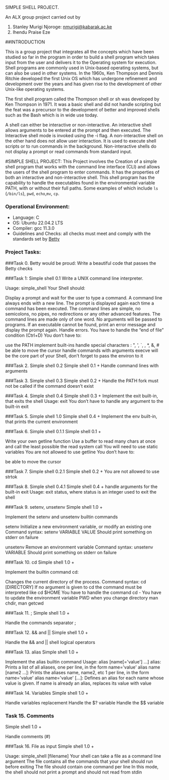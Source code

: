 SIMPLE SHELL PROJECT.

An ALX group project carried out by
1. Stanley Murigi Njoroge: nmurigi@kabarak.ac.ke
2. Ihendu Praise Eze


##INTRODUCTION

This is a group project that integrates all the concepts which have been studied so far in the program in order to
build a shell program which takes input from the user and delivers it to the Operating system for execution.
Shell programs are commonly used in Unix-based operating systems, but can also be used in other systems.
In the 1960s, Ken Thompson and Dennis Ritchie developed the first Unix OS which has undergone refinement
and development over the years and has given rise to the development of other Unix-like operating systems.

The first shell program called the Thompson shell or sh was developed by Ken Thompson in 1971.
It was a basic shell and did not handle scripting but the feat was a precursor to the development of better and
improved shells such as the Bash which is in wide use today.

A shell can  either be interactive or non-interactive. An interactive shell allows arguments to be
entered at the prompt and then executed. The Interactive shell mode is invoked using the -i flag.
A non-interactive shell on the other hand does not allow user interaction.
It is used to execute shell scripts or to run commands in the background.
Non-interactive shells do not display a prompt or read commands from standard input.

#SIMPLE SHELL PROJECT:
This Project involves the Creation of  a simple shell program that works with
the command line interface (CLI) and allows the users of the shell program to enter commands.
It has the properties of both an interactive and non-interactive shell. This shell program has the capability to
handle the executables found in the environmental variable PATH, with or without their full paths.
Some examples of which include ```ls``` (```/bin/ls```), ```pwd```, ```echo```,```mv```, ```cp```.

### Operational Environment:
* Language: C
* OS: Ubuntu 22.04.2 LTS
* Compiler: gcc  11.3.0
* Guidelines and Checks: all checks must meet and comply with the standards set by [Betty](https://github.com/holbertonschool/Betty/wiki)


### Project Tasks:

###Task 0. Betty would be proud:
Write a beautiful code that passes the Betty checks

###Task 1: Simple shell 0.1
Write a UNIX command line interpreter.

Usage: simple_shell
Your Shell should:

Display a prompt and wait for the user to type a command. A command line always ends with a new line.
The prompt is displayed again each time a command has been executed.
The command lines are simple, no semicolons, no pipes, no redirections or any other advanced features.
The command lines are made only of one word. No arguments will be passed to programs.
If an executable cannot be found, print an error message and display the prompt again.
Handle errors.
You have to handle the “end of file” condition (Ctrl+D)
You don’t have to:

use the PATH
implement built-ins
handle special characters : ", ', `, \, *, &, #
be able to move the cursor
handle commands with arguments
execve will be the core part of your Shell, don’t forget to pass the environ to it

###Task 2. Simple shell 0.2
Simple shell 0.1 +
Handle command lines with arguments

###Task 3. Simple shell 0.3
Simple shell 0.2 +
Handle the PATH
fork must not be called if the command doesn’t exist

###Task 4. Simple shell 0.4
Simple shell 0.3 +
Implement the exit built-in, that exits the shell
Usage: exit
You don’t have to handle any argument to the built-in exit

###Task 5. Simple shell 1.0
Simple shell 0.4 +
Implement the env built-in, that prints the current environment

###Task 6. Simple shell 0.1.1
Simple shell 0.1 +

Write your own getline function
Use a buffer to read many chars at once and call the least possible the read system call
You will need to use static variables
You are not allowed to use getline
You don’t have to:

be able to move the cursor

###Task 7. Simple shell 0.2.1
Simple shell 0.2 +
You are not allowed to use strtok

###Task 8. Simple shell 0.4.1
Simple shell 0.4 +
handle arguments for the built-in exit
Usage: exit status, where status is an integer used to exit the shell

###Task 9. setenv, unsetenv
Simple shell 1.0 +

Implement the setenv and unsetenv builtin commands

setenv
Initialize a new environment variable, or modify an existing one
Command syntax: setenv VARIABLE VALUE
Should print something on stderr on failure

unsetenv
Remove an environment variable
Command syntax: unsetenv VARIABLE
Should print something on stderr on failure

###Task 10. cd
Simple shell 1.0 +

Implement the builtin command cd:

Changes the current directory of the process.
Command syntax: cd [DIRECTORY]
If no argument is given to cd the command must be interpreted like cd $HOME
You have to handle the command cd -
You have to update the environment variable PWD when you change directory
man chdir, man getcwd

###Task 11. ;
Simple shell 1.0 +

Handle the commands separator ;

###Task 12. && and ||
Simple shell 1.0 +

Handle the && and || shell logical operators

###Task 13. alias
Simple shell 1.0 +

Implement the alias builtin command
Usage: alias [name[='value'] ...]
alias: Prints a list of all aliases, one per line, in the form name='value'
alias name [name2 ...]: Prints the aliases name, name2, etc 1 per line, in the form name='value'
alias name='value' [...]: Defines an alias for each name whose value is given. If name is already an alias, replaces its value with value

###Task 14. Variables
Simple shell 1.0 +

Handle variables replacement
Handle the $? variable
Handle the $$ variable

### Task 15. Comments
Simple shell 1.0 +

Handle comments (#)

###Task 16. File as input
Simple shell 1.0 +

Usage: simple_shell [filename]
Your shell can take a file as a command line argument
The file contains all the commands that your shell should run before exiting
The file should contain one command per line
In this mode, the shell should not print a prompt and should not read from stdin

